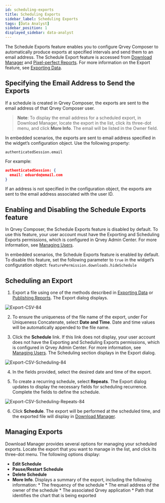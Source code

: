 ```yaml
---
id: scheduling-exports
title: Scheduling Exports  
sidebar_label: Scheduling Exports 
tags: [Data Analyst]
sidebar_position: 1
displayed_sidebar: data-analyst
---
```


<div style={{textAlign: "justify"}}>

The Schedule Exports feature enables you to configure Qrvey Composer to automatically produce exports at specified intervals and send them to an email address. The Schedule Export feature is accessed from [Download Manager](../03-Managing%20Your%20User%20Profile/download-manager.md) and [Pixel-perfect Reports](../10-Pixel-perfect%20Reports/publishing-reports.md). For more information on the Export feature, see [Exporting Data](../05-Working%20with%20Data/Datasets/03-Analyze/exporting.md).

## Specifying the Email Address to Send the Exports
If a schedule is created in Qrvey Composer, the exports are sent to the email address of that Qrvey Composer user. 

>**Note**: To display the email address for a scheduled export, in Download Manager, locate the export in the list, click its three-dot menu, and click **More Info**. The email will be listed in the Owner field. 

In embedded scenarios, the exports are sent to email address specified in the widget’s configuration object. Use the following property:

`authenticatedSession.email`

For example:

```json
authenticatedSession: {
  email: eduardo@email.com
}
```

If an address is not specified in the configuration object, the exports are sent to the email address associated with the user ID. 


## Enabling and Disabling the Schedule Exports feature
In Qrvey Composer, the Schedule Exports feature is disabled by default. To use this feature, your user account must have the Exporting and Scheduling Exports permissions, which is configured in Qrvey Admin Center. For more information, see [Managing Users](../../admin/managing-users.md).

In embedded scenarios, the Schedule Exports feature is enabled by default. To disable this feature, set the following parameter to `true` in the widget’s configuration object:
`featurePermission.downloads.hideSchedule`

## Scheduling an Export
1. Export a file using one of the methods described in [Exporting Data](../05-Working%20with%20Data/Datasets/03-Analyze/exporting.md) or [Publishing Reports](../10-Pixel-perfect%20Reports/publishing-reports.md). The Export dialog displays. 

![Export-CSV-84](https://s3.amazonaws.com/cdn.qrvey.com/documentation_assets/partner-portal/bulk_uploads/version_84/Export-CSV-84.png)

2. To ensure the uniqueness of the file name of the export, under For Uniqueness Concatenate, select **Date and Time**. Date and time values will be automatically appended to the file name. 

3. Click the **Schedule** link. If this link does not display, your user account does not have the Exporting and Scheduling Exports permissions, which is configured in Qrvey Admin Center. For more information, see [Managing Users](../../admin/managing-users.md). The Scheduling section displays in the Export dialog. 

![Export-CSV-Scheduling-84](https://s3.amazonaws.com/cdn.qrvey.com/documentation_assets/partner-portal/bulk_uploads/version_84/Export-CSV-Scheduling-84.png)

4. In the fields provided, select the desired date and time of the export. 

5. To create a recurring schedule, select **Repeats**. The Export dialog updates to display the necessary fields for scheduling recurrence. Complete the fields to define the schedule. 

![Export-CSV-Scheduling-Repeats-84](https://s3.amazonaws.com/cdn.qrvey.com/documentation_assets/partner-portal/bulk_uploads/version_84/Export-CSV-Scheduling-Repeats-84.png)

6. Click **Schedule**. The export will be performed at the scheduled time, and the exported file will display in [Download Manager](../03-Managing%20Your%20User%20Profile/download-manager.md). 

## Managing Exports
Download Manager provides several options for managing your scheduled exports. Locate the export that you want to manage in the list, and click its three-dot menu. The following options display: 
* **Edit Schedule**
* **Pause/Restart Schedule**
* **Delete Schedule**
* **More Info**. Displays a summary of the export, including the following information:
      * The frequency of the schedule
      * The email address of the owner of the schedule
      * The associated Qrvey application 
      * Path that identifies the chart that is being exported




</div>